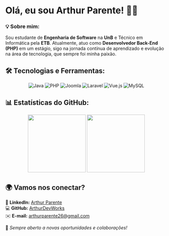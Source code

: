 # Olá, eu sou Arthur Parente! 👋🚀

### 💡 Sobre mim:
Sou estudante de **Engenharia de Software** na **UnB** e Técnico em Informática pela **ETB**. Atualmente, atuo como **Desenvolvedor Back-End (PHP)** em um estágio, sigo na jornada contínua de aprendizado e evolução na área de tecnologia, que sempre foi minha paixão.

## 🛠️ Tecnologias e Ferramentas:
  
<div align="center">
  <img src="https://img.shields.io/badge/Java-ED8B00?style=for-the-badge&logo=openjdk&logoColor=white" alt="Java" />
  <img src="https://img.shields.io/badge/PHP-777BB4?style=for-the-badge&logo=php&logoColor=white" alt="PHP" />
  <img src="https://img.shields.io/badge/Joomla-6DB33F?style=for-the-badge&logo=joomla&logoColor=white" alt="Joomla" />
  <img src="https://img.shields.io/badge/Laravel-FF2D20?style=for-the-badge&logo=laravel&logoColor=white" alt="Laravel" />
  <img src="https://img.shields.io/badge/Vue.js-35495E?style=for-the-badge&logo=vuedotjs&logoColor=4FC08D" alt="Vue.js" />
<!--   <img src="https://img.shields.io/badge/Java-ED8B00?style=for-the-badge&logo=openjdk&logoColor=white" alt="Java"/>
  <img src="https://img.shields.io/badge/Spring_Boot-6DB33F?style=for-the-badge&logo=spring-boot&logoColor=white" alt="Spring Boot" /> -->
  <img src="https://img.shields.io/badge/MySQL-4479A1?style=for-the-badge&logo=mysql&logoColor=white" alt="MySQL" />
</div>

## 📊 Estatísticas do GitHub:

<div align="center">
  <img height="180em" src="https://github-readme-stats.vercel.app/api?username=ArthurDevWorks&show_icons=true&theme=dracula&include_all_commits=true&count_private=true"/>
  <img height="180em" src="https://github-readme-stats.vercel.app/api/top-langs/?username=ArthurDevWorks&layout=compact&theme=dracula"/>
</div>

## 🌍 Vamos nos conectar?

📌 **LinkedIn:** [Arthur Parente](https://www.linkedin.com/in/arthur-soares-parente-177728320/)  
💻 **GitHub:** [ArthurDevWorks](https://github.com/ArthurDevWorks)  
✉️ **E-mail:** arthurparente26@gmail.com  

🚀 *Sempre aberto a novas oportunidades e colaborações!*
